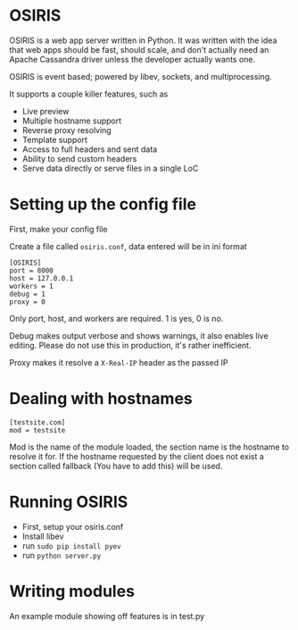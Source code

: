 OSIRIS
======

OSIRIS is a web app server written in Python. It was written with the idea that web apps should be fast, should scale, and don't actually need an Apache Cassandra driver unless the developer actually wants one.

OSIRIS is event based; powered by libev, sockets, and multiprocessing.

It supports a couple killer features, such as
* Live preview
* Multiple hostname support
* Reverse proxy resolving
* Template support
* Access to full headers and sent data
* Ability to send custom headers
* Serve data directly or serve files in a single LoC
 
Setting up the config file
==========================
First, make your config file

Create a file called ``osiris.conf``, data entered will be in ini format

```
[OSIRIS]
port = 8000
host = 127.0.0.1
workers = 1
debug = 1
proxy = 0
```

Only port, host, and workers are required. 1 is yes, 0 is no.

Debug makes output verbose and shows warnings, it also enables live editing. Please do not use this in production, it's rather inefficient.

Proxy makes it resolve a ``X-Real-IP`` header as the passed IP

Dealing with hostnames
======
```
[testsite.com]
mod = testsite
```

Mod is the name of the module loaded, the section name is the hostname to resolve it for. If the hostname requested by the client does not exist a section called fallback (You have to add this) will be used.

Running OSIRIS
==========
* First, setup your osiris.conf
* Install libev 
* run ``sudo pip install pyev``
* run ``python server.py``

Writing modules
======
An example module showing off features is in test.py
